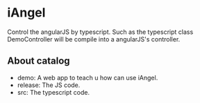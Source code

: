 # iAngel
Control the angularJS by typescript. Such as the typescript class DemoController will be compile into a angularJS's controller. 
## About catalog
- demo: A web app to teach u how can use iAngel.
- release: The JS code.
- src: The typescript code.